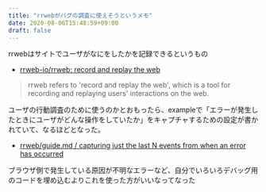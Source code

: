 ```yaml
---
title: "rrwebがバグの調査に使えそうというメモ"
date: 2020-08-06T15:48:59+09:00
draft: false
---
```


rrwebはサイトでユーザがなにをしたかを記録できるというもの

- [rrweb-io/rrweb: record and replay the web](https://github.com/rrweb-io/rrweb)

> rrweb refers to 'record and replay the web', which is a tool for recording and replaying users' interactions on the web.

ユーザの行動調査のために使うのかとおもったら、exampleで「エラーが発生したときにユーザがどんな操作をしていたか」をキャプチャするための設定が書かれていて、なるほどとなった。

- [rrweb/guide.md / capturing just the last N events from when an error has occurred](https://github.com/rrweb-io/rrweb/blob/master/guide.md#user-content-checkout)

ブラウザ側で発生している原因が不明なエラーなど、自分でいろいろデバッグ用のコードを埋め込むよりこれを使った方がいいなってなった
